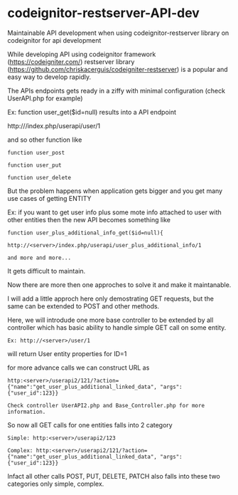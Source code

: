 # codeignitor-restserver-API-dev
Maintainable API development when using codeignitor-restserver library on codeignitor for api development


While developing API using codeignitor framework (https://codeigniter.com/) restserver library
(https://github.com/chriskacerguis/codeigniter-restserver) is a popular and easy way to develop rapidly.

The APIs endpoints gets ready in a ziffy with minimal configuration (check UserAPI.php for example)
  
  Ex: 
  function user_get($id=null) results into a API endpoint 
  
  http://<server>/index.php/userapi/user/1

and so other function like 
  
    function user_post
    
    function user_put
    
    function user_delete
    

But the problem happens when application gets bigger and you get many use cases of getting ENTITY 

Ex: if you want to get user info plus some mote info attached to user with other entities then the new API becomes something like 
  
    function user_plus_additional_info_get($id=null){
    
    http://<server>/index.php/userapi/user_plus_additional_info/1
    
    and more and more...

It gets difficult to maintain.

Now there are more then one approches to solve it and make it maintanable.

I will add a little approch here only demostrating GET requests, but the same can be extended to POST and other methods.

Here, we will introdude one more base controller to be extended by all controller which has basic ability to handle simple GET call on some entity.

    Ex: http://<server>/user/1 
will return User entity properties for ID=1
  
for more advance calls we can construct URL as 

    http:<server>/userapi2/121/?action={"name":"get_user_plus_additional_linked_data", "args":{"user_id":123}}
    
    Check controller UserAPI2.php and Base_Controller.php for more information.

So now all GET calls for one entities falls into 2 category

    Simple: http:<server>/userapi2/123
  
    Complex: http:<server>/userapi2/121/?action={"name":"get_user_plus_additional_linked_data", "args":{"user_id":123}}
  
Infact all other calls POST, PUT, DELETE, PATCH also falls into these two categories only simple, complex.




